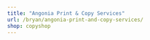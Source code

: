 ```yaml
---
title: "Angonia Print & Copy Services"
url: /bryan/angonia-print-and-copy-services/
shop: copyshop
---
```

